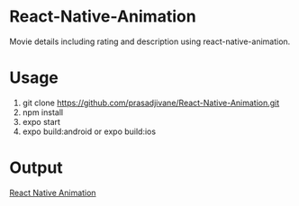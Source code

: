 # React-Native-Animation
Movie details including rating and description using react-native-animation.

# Usage
1) git clone https://github.com/prasadjivane/React-Native-Animation.git
2) npm install
3) expo start
4) expo build:android or expo build:ios

# Output 

[React Native Animation](output.gif)